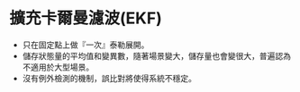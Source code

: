 # 擴充卡爾曼濾波(EKF)

* 只在固定點上做『一次』泰勒展開。
* 儲存狀態量的平均值和變異數，隨著場景變大，儲存量也會變很大，普遍認為不適用於大型場景。
* 沒有例外檢測的機制，誤比對將使得系統不穩定。